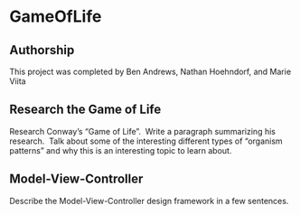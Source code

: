 # GameOfLife

## Authorship
This project was completed by Ben Andrews, Nathan Hoehndorf, and Marie Viita

## Research the Game of Life
Research Conway’s “Game of Life”.  Write a paragraph summarizing his research.  Talk about some of the interesting different types of “organism patterns” and why this is an interesting topic to learn about.


## Model-View-Controller
Describe the Model-View-Controller design framework in a few sentences.